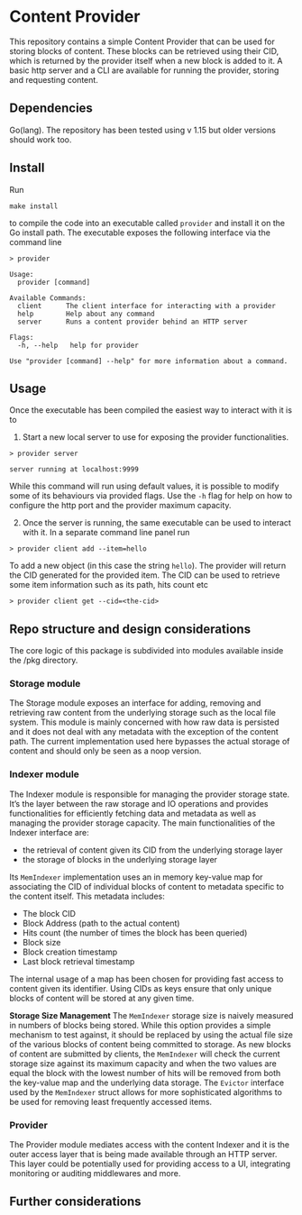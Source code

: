 # Content Provider
This repository contains a simple Content Provider that can be used for storing blocks of content. These blocks can be retrieved using their CID, which is returned by the provider itself when a new block is added to it.
A basic http server and a CLI are available for running the provider, storing and requesting content.

## Dependencies
Go(lang).
The repository has been tested using v 1.15 but older versions should work too.

## Install
Run
```
make install
```
to compile the code into an executable called `provider` and install it on the Go install path.
The executable exposes the following interface via the command line
```
> provider

Usage:
  provider [command]

Available Commands:
  client      The client interface for interacting with a provider
  help        Help about any command
  server      Runs a content provider behind an HTTP server

Flags:
  -h, --help   help for provider

Use "provider [command] --help" for more information about a command.
```
## Usage
Once the executable has been compiled the easiest way to interact with it is to
1. Start a new local server to use for exposing the provider functionalities.

```
> provider server

server running at localhost:9999
```
While this command will run using default values, it is possible to modify some of its behaviours via
provided flags. Use the `-h` flag for help on how to configure the http port and the provider maximum capacity.

2. Once the server is running, the same executable can be used to interact with it.
In a separate command line panel run
```
> provider client add --item=hello
```
To add a new object (in this case the string `hello`). The provider will return the CID generated for the provided item.
The CID can be used to retrieve some item information such as its path, hits count etc
```
> provider client get --cid=<the-cid>
```

## Repo structure and design considerations
The core logic of this package is subdivided into modules available inside the /pkg directory.

### Storage module
The Storage module exposes an interface for adding, removing and retrieving raw content from the underlying storage such as the local file system. This module is mainly concerned with how raw data is persisted and it does not deal with any metadata with the exception of the content path. The current implementation used here bypasses the actual storage of content and should only be seen as a noop version.

### Indexer module
The Indexer module is responsible for managing the provider storage state. It’s the layer between the raw storage and IO operations and provides functionalities for efficiently fetching data and metadata as well as managing the provider storage capacity.
The main functionalities of the Indexer interface are:
- the retrieval of content given its CID from the underlying storage layer
- the storage of blocks in the underlying storage layer

Its `MemIndexer` implementation uses an in memory key-value map for associating the CID of individual blocks of content to metadata specific to the content itself.
This metadata includes:
- The block CID
- Block Address (path to the actual content)
- Hits count (the number of times the block has been queried)
- Block size
- Block creation timestamp
- Last block retrieval timestamp

The internal usage of a map has been chosen for providing fast access to content given its identifier. Using CIDs as keys ensure that only unique blocks of content will be stored at any given time.

**Storage Size Management**
The `MemIndexer` storage size is naively measured in numbers of blocks being stored. While this option provides a simple mechanism to test against, it should be replaced by using the actual file size of the various blocks of content being committed to storage.
As new blocks of content are submitted by clients, the `MemIndexer` will check the current storage size against its maximum capacity and when the two values are equal the block with the lowest number of hits will be removed from both the key-value map and the underlying data storage.
The `Evictor` interface used by the `MemIndexer` struct allows for more sophisticated algorithms to be used for removing least frequently accessed items.

### Provider
The Provider module mediates access with the content Indexer and it is the outer access layer that is being made available through an HTTP server. This layer could be potentially used for providing access to a UI, integrating monitoring or auditing middlewares and more.

## Further considerations

